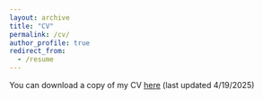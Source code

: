```yaml
---
layout: archive
title: "CV"
permalink: /cv/
author_profile: true
redirect_from:
  - /resume
---
```


You can download a copy of my CV [here](../files/CV.pdf) (last updated 4/19/2025)